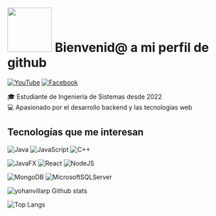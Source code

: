 # <img src="https://media3.giphy.com/media/v1.Y2lkPTc5MGI3NjExem8xOXN6NHZ1OG1pbDYyaG9qYmZqbW9reHh6ZmxveThoeDlwbjFsbCZlcD12MV9pbnRlcm5hbF9naWZfYnlfaWQmY3Q9Zw/78XCFBGOlS6keY1Bil/giphy.gif" width="100"/> Bienvenid@ a mi perfil de github


[![YouTube](https://img.shields.io/badge/YouTube-%23FF0000.svg?style=for-the-badge&logo=YouTube&logoColor=white)](https://www.youtube.com/@NikelMathD)
[![Facebook](https://img.shields.io/badge/Facebook-%231877F2.svg?style=for-the-badge&logo=Facebook&logoColor=white)](https://www.facebook.com/yohanvillarp)

🎓 Estudiante de Ingeniería de Sistemas desde 2022  
💻 Apasionado por el desarrollo backend y las tecnologías web


## Tecnologías que me interesan
![Java](https://img.shields.io/badge/java-%23ED8B00.svg?style=for-the-badge&logo=openjdk&logoColor=white)
![JavaScript](https://img.shields.io/badge/javascript-%23323330.svg?style=for-the-badge&logo=javascript&logoColor=%23F7DF1E)
![C++](https://img.shields.io/badge/c++-%2300599C.svg?style=for-the-badge&logo=c%2B%2B&logoColor=white)

![JavaFX](https://img.shields.io/badge/javafx-%23FF0000.svg?style=for-the-badge&logo=javafx&logoColor=white)
![React](https://img.shields.io/badge/react-%2320232a.svg?style=for-the-badge&logo=react&logoColor=%2361DAFB)
![NodeJS](https://img.shields.io/badge/node.js-6DA55F?style=for-the-badge&logo=node.js&logoColor=white)

![MongoDB](https://img.shields.io/badge/MongoDB-%234ea94b.svg?style=for-the-badge&logo=mongodb&logoColor=white)
![MicrosoftSQLServer](https://img.shields.io/badge/Microsoft%20SQL%20Server-CC2927?style=for-the-badge&logo=microsoft%20sql%20server&logoColor=white)

![yohanvillarp Github stats](https://github-readme-stats.vercel.app/api?username=yohanvillarp&show_icons=true&theme=dark)

![Top Langs](https://github-readme-stats.vercel.app/api/top-langs/?username=yohanvillarp&layout=compact&theme=dark)


<!--
**yohanvillarp/yohanvillarp** is a ✨ _special_ ✨ repository because its `README.md` (this file) appears on your GitHub profile.

Here are some ideas to get you started:

- 🔭 I’m currently working on ...
- 🌱 I’m currently learning ...
- 👯 I’m looking to collaborate on ...
- 🤔 I’m looking for help with ...
- 💬 Ask me about ...
- 📫 How to reach me: ...
- 😄 Pronouns: ...
- ⚡ Fun fact: ...
-->
